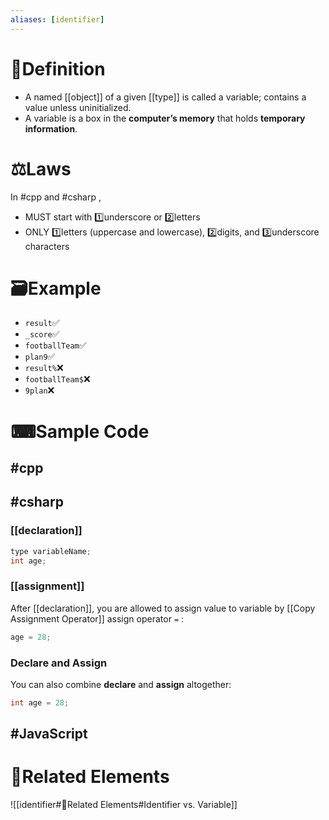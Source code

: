 ```yaml
---
aliases: [identifier]
---
```


# 📝Definition
- A named [[object]] of a given [[type]] is called a variable; contains a value unless uninitialized.
- A variable is a box in the **computer’s memory** that holds **temporary information**.


# ⚖Laws
In #cpp and #csharp ,
- MUST start with 1️⃣underscore or 2️⃣letters
- ONLY 1️⃣letters (uppercase and lowercase), 2️⃣digits, and 3️⃣underscore characters


# 🗃Example
- `result`✅
- `_score`✅
- `footballTeam`✅
- `plan9`✅
- `result%`❌
- `footballTeam$`❌
- `9plan`❌


# ⌨Sample Code
## #cpp 


## #csharp 
### [[declaration]]
```c#
type variableName;
int age;
```

### [[assignment]]
After [[declaration]], you are allowed to assign value to variable by [[Copy Assignment Operator]] assign operator `=`   :

```c#
age = 28;
```

### Declare and Assign
You can also combine **declare** and **assign** altogether:

```c#
int age = 28;
```


## #JavaScript 


# 🌱Related Elements
![[identifier#🌱Related Elements#Identifier vs. Variable]]
